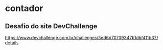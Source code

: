 # contador

## Desafio do site DevChallenge

https://www.devchallenge.com.br/challenges/5ed6d70709347b1dbf411b37/details

